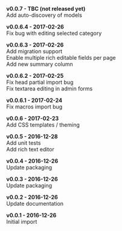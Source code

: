 __v0.0.7 - TBC (not released yet)__  
Add auto-discovery of models

__v0.0.6.4 - 2017-02-26__  
Fix bug with editing selected category

__v0.0.6.3 - 2017-02-26__  
Add migration support    
Enable multiple rich editable fields per page  
Add new summary column 

__v0.0.6.2 - 2017-02-25__  
Fix head partial import bug  
Fix textarea editing in admin forms

__v0.0.6.1 - 2017-02-24__  
Fix macros import bug 

__v0.0.6 - 2017-02-23__  
Add CSS templates / theming  

__v0.0.5 - 2016-12-28__  
Add unit tests  
Add rich text editor

__v0.0.4 - 2016-12-26__  
Update packaging

__v0.0.3 - 2016-12-26__  
Update packaging

__v0.0.2 - 2016-12-26__  
Update documentation

__v0.0.1 - 2016-12-26__  
Initial import